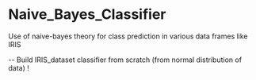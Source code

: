# Naive_Bayes_Classifier
Use of naive-bayes theory for class prediction in various data frames like IRIS

 -- Build IRIS_dataset classifier from scratch (from normal distribution of data) !
